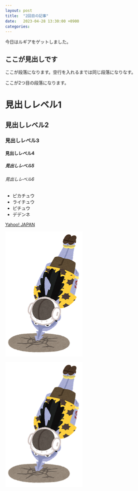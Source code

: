 ```yaml
---
layout: post
title:  "2回目の記事"
date:   2023-04-28 13:30:00 +0900
categories:
---
```

今日はルギアをゲットしました。

## ここが見出しです
ここが段落になります。空行を入れるまでは同じ段落になりなす。

ここが2つ目の段落になります。

# 見出しレベル1
## 見出しレベル2
### 見出しレベル3
#### 見出しレベル4
##### 見出しレベル5
###### 見出しレベル6
- ピカチュウ
- ライチュウ
- ピチュウ
- デデンネ



[Yahoo! JAPAN](https://www.yahoo.co.jp/)

![](/assets/images/onepiece11_arlong.png)

[![](/assets/images/onepiece11_arlong.png)](https://www.yahoo.co.jp/)